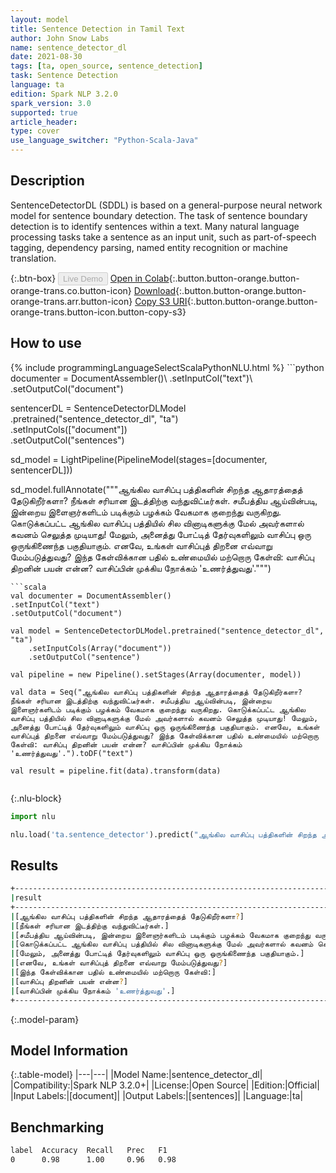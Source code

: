 ```yaml
---
layout: model
title: Sentence Detection in Tamil Text
author: John Snow Labs
name: sentence_detector_dl
date: 2021-08-30
tags: [ta, open_source, sentence_detection]
task: Sentence Detection
language: ta
edition: Spark NLP 3.2.0
spark_version: 3.0
supported: true
article_header:
type: cover
use_language_switcher: "Python-Scala-Java"
---
```


## Description

SentenceDetectorDL (SDDL) is based on a general-purpose neural network model for sentence boundary detection. The task of sentence boundary detection is to identify sentences within a text. Many natural language processing tasks take a sentence as an input unit, such as part-of-speech tagging, dependency parsing, named entity recognition or machine translation.

{:.btn-box}
<button class="button button-orange" disabled>Live Demo</button>
[Open in Colab](https://colab.research.google.com/github/JohnSnowLabs/spark-nlp-workshop/blob/master/tutorials/Certification_Trainings/Public/9.SentenceDetectorDL.ipynb){:.button.button-orange.button-orange-trans.co.button-icon}
[Download](https://s3.amazonaws.com/auxdata.johnsnowlabs.com/public/models/sentence_detector_dl_ta_3.2.0_3.0_1630337465197.zip){:.button.button-orange.button-orange-trans.arr.button-icon}
[Copy S3 URI](s3://auxdata.johnsnowlabs.com/public/models/sentence_detector_dl_ta_3.2.0_3.0_1630337465197.zip){:.button.button-orange.button-orange-trans.button-icon.button-copy-s3}

## How to use



<div class="tabs-box" markdown="1">
{% include programmingLanguageSelectScalaPythonNLU.html %}
```python
documenter = DocumentAssembler()\
.setInputCol("text")\
.setOutputCol("document")

sentencerDL = SentenceDetectorDLModel\
.pretrained("sentence_detector_dl", "ta") \
.setInputCols(["document"]) \
.setOutputCol("sentences")

sd_model = LightPipeline(PipelineModel(stages=[documenter, sentencerDL]))

sd_model.fullAnnotate("""ஆங்கில வாசிப்பு பத்திகளின் சிறந்த ஆதாரத்தைத் தேடுகிறீர்களா? நீங்கள் சரியான இடத்திற்கு வந்துவிட்டீர்கள். சமீபத்திய ஆய்வின்படி, இன்றைய இளைஞர்களிடம் படிக்கும் பழக்கம் வேகமாக குறைந்து வருகிறது. கொடுக்கப்பட்ட ஆங்கில வாசிப்பு பத்தியில் சில வினாடிகளுக்கு மேல் அவர்களால் கவனம் செலுத்த முடியாது! மேலும், அனைத்து போட்டித் தேர்வுகளிலும் வாசிப்பு ஒரு ஒருங்கிணைந்த பகுதியாகும். எனவே, உங்கள் வாசிப்புத் திறனை எவ்வாறு மேம்படுத்துவது? இந்த கேள்விக்கான பதில் உண்மையில் மற்றொரு கேள்வி: வாசிப்பு திறனின் பயன் என்ன? வாசிப்பின் முக்கிய நோக்கம் 'உணர்த்துவது'.""")

```
```scala
val documenter = DocumentAssembler()
.setInputCol("text")
.setOutputCol("document")

val model = SentenceDetectorDLModel.pretrained("sentence_detector_dl", "ta")
	.setInputCols(Array("document"))
	.setOutputCol("sentence")

val pipeline = new Pipeline().setStages(Array(documenter, model))

val data = Seq("ஆங்கில வாசிப்பு பத்திகளின் சிறந்த ஆதாரத்தைத் தேடுகிறீர்களா? நீங்கள் சரியான இடத்திற்கு வந்துவிட்டீர்கள். சமீபத்திய ஆய்வின்படி, இன்றைய இளைஞர்களிடம் படிக்கும் பழக்கம் வேகமாக குறைந்து வருகிறது. கொடுக்கப்பட்ட ஆங்கில வாசிப்பு பத்தியில் சில வினாடிகளுக்கு மேல் அவர்களால் கவனம் செலுத்த முடியாது! மேலும், அனைத்து போட்டித் தேர்வுகளிலும் வாசிப்பு ஒரு ஒருங்கிணைந்த பகுதியாகும். எனவே, உங்கள் வாசிப்புத் திறனை எவ்வாறு மேம்படுத்துவது? இந்த கேள்விக்கான பதில் உண்மையில் மற்றொரு கேள்வி: வாசிப்பு திறனின் பயன் என்ன? வாசிப்பின் முக்கிய நோக்கம் 'உணர்த்துவது'.").toDF("text")

val result = pipeline.fit(data).transform(data)


```

{:.nlu-block}
```python
import nlu

nlu.load('ta.sentence_detector').predict("ஆங்கில வாசிப்பு பத்திகளின் சிறந்த ஆதாரத்தைத் தேடுகிறீர்களா? நீங்கள் சரியான இடத்திற்கு வந்துவிட்டீர்கள். சமீபத்திய ஆய்வின்படி, இன்றைய இளைஞர்களிடம் படிக்கும் பழக்கம் வேகமாக குறைந்து வருகிறது. கொடுக்கப்பட்ட ஆங்கில வாசிப்பு பத்தியில் சில வினாடிகளுக்கு மேல் அவர்களால் கவனம் செலுத்த முடியாது! மேலும், அனைத்து போட்டித் தேர்வுகளிலும் வாசிப்பு ஒரு ஒருங்கிணைந்த பகுதியாகும். எனவே, உங்கள் வாசிப்புத் திறனை எவ்வாறு மேம்படுத்துவது? இந்த கேள்விக்கான பதில் உண்மையில் மற்றொரு கேள்வி: வாசிப்பு திறனின் பயன் என்ன? வாசிப்பின் முக்கிய நோக்கம் 'உணர்த்துவது'.", output_level ='sentence')  
```
</div>

## Results

```bash
+--------------------------------------------------------------------------------------------------+
|result                                                                                            |
+--------------------------------------------------------------------------------------------------+
|[ஆங்கில வாசிப்பு பத்திகளின் சிறந்த ஆதாரத்தைத் தேடுகிறீர்களா?]                                     |
|[நீங்கள் சரியான இடத்திற்கு வந்துவிட்டீர்கள்.]                                                     |
|[சமீபத்திய ஆய்வின்படி, இன்றைய இளைஞர்களிடம் படிக்கும் பழக்கம் வேகமாக குறைந்து வருகிறது.]           |
|[கொடுக்கப்பட்ட ஆங்கில வாசிப்பு பத்தியில் சில வினாடிகளுக்கு மேல் அவர்களால் கவனம் செலுத்த முடியாது!]|
|[மேலும், அனைத்து போட்டித் தேர்வுகளிலும் வாசிப்பு ஒரு ஒருங்கிணைந்த பகுதியாகும்.]                   |
|[எனவே, உங்கள் வாசிப்புத் திறனை எவ்வாறு மேம்படுத்துவது?]                                           |
|[இந்த கேள்விக்கான பதில் உண்மையில் மற்றொரு கேள்வி:]                                                |
|[வாசிப்பு திறனின் பயன் என்ன?]                                                                     |
|[வாசிப்பின் முக்கிய நோக்கம் 'உணர்த்துவது'.]                                                       |
+--------------------------------------------------------------------------------------------------+


```

{:.model-param}
## Model Information

{:.table-model}
|---|---|
|Model Name:|sentence_detector_dl|
|Compatibility:|Spark NLP 3.2.0+|
|License:|Open Source|
|Edition:|Official|
|Input Labels:|[document]|
|Output Labels:|[sentences]|
|Language:|ta|

## Benchmarking

```bash
label  Accuracy  Recall   Prec   F1  
0      0.98      1.00     0.96   0.98
```
